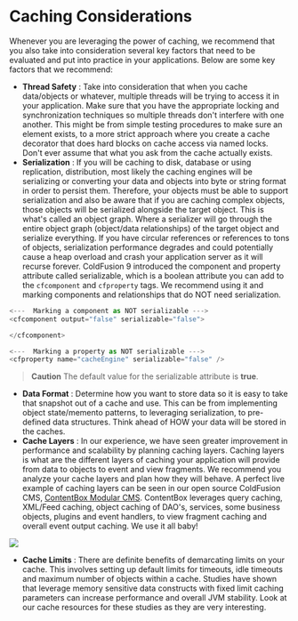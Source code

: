 # Caching Considerations

Whenever you are leveraging the power of caching, we recommend that you also take into consideration several key factors that need to be evaluated and put into practice in your applications. Below are some key factors that we recommend:

* **Thread Safety** : Take into consideration that when you cache data/objects or whatever, multiple threads will be trying to access it in your application. Make sure that you have the appropriate locking and synchronization techniques so multiple threads don't interfere with one another. This might be from simple testing procedures to make sure an element exists, to a more strict approach where you create a cache decorator that does hard blocks on cache access via named locks. Don't ever assume that what you ask from the cache actually exists.
* **Serialization** : If you will be caching to disk, database or using replication, distribution, most likely the caching engines will be serializing or converting your data and objects into byte or string format in order to persist them. Therefore, your objects must be able to support serialization and also be aware that if you are caching complex objects, those objects will be serialized alongside the target object. This is what's called an object graph. Where a serializer will go through the entire object graph (object/data relationships) of the target object and serialize everything. If you have circular references or references to tons of objects, serialization performance degrades and could potentially cause a heap overload and crash your application server as it will recurse forever. ColdFusion 9 introduced the component and property attribute called serializable, which is a boolean attribute you can add to the `cfcomponent` and `cfproperty` tags. We recommend using it and marking components and relationships that do NOT need serialization.

```javascript
<---  Marking a component as NOT serializable --->
<cfcomponent output="false" serializable="false">

</cfcomponent>

<---  Marking a property as NOT serializable --->
<cfproperty name="cacheEngine" serializable="false" />
```

> **Caution** The default value for the serializable attribute is **true**.

* **Data Format** : Determine how you want to store data so it is easy to take that snapshot out of a cache and use. This can be from implementing object state/memento patterns, to leveraging serialization, to pre-defined data structures. Think ahead of HOW your data will be stored in the caches.
* **Cache Layers** : In our experience, we have seen greater improvement in performance and scalability by planning caching layers. Caching layers is what are the different layers of caching your application will provide from data to objects to event and view fragments. We recommend you analyze your cache layers and plan how they will behave. A perfect live example of caching layers can be seen in our open source ColdFusion CMS, [ContentBox Modular CMS](http://www.ortussolutions.com/products/contentbox). ContentBox leverages query caching, XML/Feed caching, object caching of DAO's, services, some business objects, plugins and event handlers, to view fragment caching and overall event output caching. We use it all baby!

![](../../.gitbook/assets/cachebox\_cachelayers.png)

* **Cache Limits** : There are definite benefits of demarcating limits on your cache. This involves setting up default limits for timeouts, idle timeouts and maximum number of objects within a cache. Studies have shown that leverage memory sensitive data constructs with fixed limit caching parameters can increase performance and overall JVM stability. Look at our cache resources for these studies as they are very interesting.
